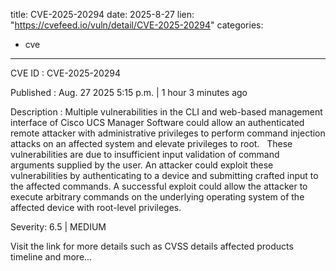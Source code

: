  
title: CVE-2025-20294
date: 2025-8-27
lien: "https://cvefeed.io/vuln/detail/CVE-2025-20294"
categories:
  - cve
---

CVE ID : CVE-2025-20294

Published :  Aug. 27
2025
5:15 p.m. | 1 hour
3 minutes ago

Description : Multiple vulnerabilities in the CLI and web-based management interface of Cisco UCS Manager Software could allow an authenticated
remote attacker with administrative privileges to perform command injection attacks on an affected system and elevate privileges to root.
 
These vulnerabilities are due to insufficient input validation of command arguments supplied by the user. An attacker could exploit these vulnerabilities by authenticating to a device and submitting crafted input to the affected commands. A successful exploit could allow the attacker to execute arbitrary commands on the underlying operating system of the affected device with root-level privileges.

Severity: 6.5 | MEDIUM

Visit the link for more details
such as CVSS details
affected products
timeline
and more...
